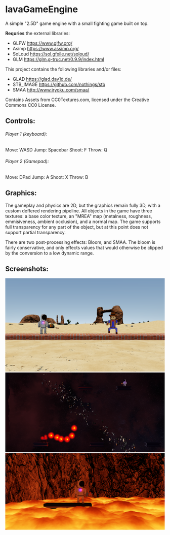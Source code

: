 # lavaGameEngine
A simple "2.5D" game engine with a small fighting game built on top.

**Requries** the external libraries:
- GLFW https://www.glfw.org/
- Asimp https://www.assimp.org/
- SoLoud https://sol.gfxile.net/soloud/
- GLM https://glm.g-truc.net/0.9.9/index.html

This project contains the following libraries and/or files:
- GLAD https://glad.dav1d.de/
- STB_IMAGE https://github.com/nothings/stb
- SMAA http://www.iryoku.com/smaa/

Contains Assets from CC0Textures.com, licensed under the Creative Commons CC0 License.

## Controls:
###### Player 1 (keyboard):
Move: WASD
Jump: Spacebar
Shoot: F
Throw: Q

###### Player 2 (Gamepad):
Move: DPad
Jump: A
Shoot: X
Throw: B

## Graphics:
The gameplay and physics are 2D, but the graphics remain fully 3D, with a custom deffered rendering pipeline.
All objects in the game have three textures: a base color texture, an "MREA" map (metalness, roughness, emmisiveness, ambient occlusion), and a normal map.
The game supports full transparency for any part of the object, but at this point does not support partial transparency.

There are two post-processing effects: Bloom, and SMAA. The bloom is fairly conservative, and only effects values that would otherwise be clipped by the conversion to a low dynamic range.

## Screenshots:

![Desert](https://github.com/trevorGalivan/lavaGameEngine/blob/master/screenshots/desert.PNG)
![Space](https://github.com/trevorGalivan/lavaGameEngine/blob/master/screenshots/space.PNG)
![Volcano](https://github.com/trevorGalivan/lavaGameEngine/blob/master/screenshots/volcano.PNG)
